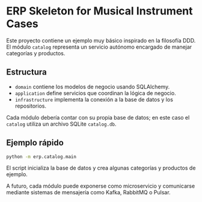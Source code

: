 # ERP Skeleton for Musical Instrument Cases

Este proyecto contiene un ejemplo muy básico inspirado en la filosofía DDD. El módulo `catalog` representa un servicio autónomo encargado de manejar categorías y productos.

## Estructura
- `domain` contiene los modelos de negocio usando SQLAlchemy.
- `application` define servicios que coordinan la lógica de negocio.
- `infrastructure` implementa la conexión a la base de datos y los repositorios.

Cada módulo debería contar con su propia base de datos; en este caso el `catalog` utiliza un archivo SQLite `catalog.db`.

## Ejemplo rápido

```bash
python -m erp.catalog.main
```

El script inicializa la base de datos y crea algunas categorías y productos de ejemplo.

A futuro, cada módulo puede exponerse como microservicio y comunicarse mediante sistemas de mensajería como Kafka, RabbitMQ o Pulsar.
